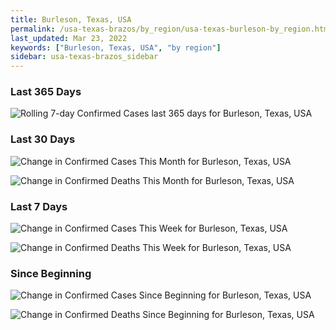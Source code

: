 ```yaml
---
title: Burleson, Texas, USA
permalink: /usa-texas-brazos/by_region/usa-texas-burleson-by_region.html
last_updated: Mar 23, 2022
keywords: ["Burleson, Texas, USA", "by region"]
sidebar: usa-texas-brazos_sidebar
---
```


<h3>Last 365 Days</h3>

![Rolling 7-day Confirmed Cases last 365 days for Burleson, Texas, USA](/covid_tracker/images/graphs/usa-texas-burleson-weekly_totals_graph.png)

<h3>Last 30 Days</h3>

![Change in Confirmed Cases This Month for Burleson, Texas, USA](/covid_tracker/images/graphs/usa-texas-burleson-delta_confirmed-30_days_graph.png)

![Change in Confirmed Deaths This Month for Burleson, Texas, USA](/covid_tracker/images/graphs/usa-texas-burleson-delta_deaths-30_days_graph.png)

<h3>Last 7 Days</h3>

![Change in Confirmed Cases This Week for Burleson, Texas, USA](/covid_tracker/images/graphs/usa-texas-burleson-delta_confirmed-7_days_graph.png)

![Change in Confirmed Deaths This Week for Burleson, Texas, USA](/covid_tracker/images/graphs/usa-texas-burleson-delta_deaths-7_days_graph.png)

<h3>Since Beginning</h3>

![Change in Confirmed Cases Since Beginning for Burleson, Texas, USA](/covid_tracker/images/graphs/usa-texas-burleson-delta_confirmed-since_beginning_graph.png)

![Change in Confirmed Deaths Since Beginning for Burleson, Texas, USA](/covid_tracker/images/graphs/usa-texas-burleson-delta_deaths-since_beginning_graph.png)
